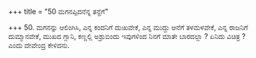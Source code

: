 +++
title = "50 ಮಗನಪ್ಪಿದನೆನ್ನ ತನ್ದೆಗೆ"

+++
50. ಮಗನನ್ನು ಆಲಿಂಗಿಸಿ, ಎನ್ನ ಕಂದನಿಗೆ ದುಃಖವೇಕೆ, ಎನ್ನ ಮುದ್ದು ಆನೆಗೆ ತಳಮಳವೇಕೆ, ಎನ್ನ ರಾಜನಿಗೆ ದುಮ್ಮಾನವೇಕೆ, ಮುಖದ ಗ್ಲಾನಿ, ಕಣ್ಣಲ್ಲಿ ಅಶ್ರುಬಿಂದು ಇವುಗಳಿಂದ ನಿನಗೆ ಮಾತೇ ಬಾರದಲ್ಲಾ ? ಏನಿದು ವಿಚಿತ್ರ ? ಎಂದು ದೇವೇಂದ್ರ ಕೇಳಿದನು.